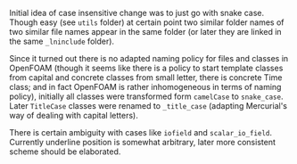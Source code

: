 Initial idea of case insensitive change was to just go with snake case. Though
easy (see `utils` folder) at certain point two similar folder names of two
similar file names appear in the same folder (or later they are linked in the
same `_lninclude` folder).

Since it turned out there is no adapted naming policy for files and classes in
OpenFOAM (though it seems like there is a policy to start template classes from
capital and concrete classes from small letter, there is concrete Time class;
and in fact OpenFOAM is rather inhomogeneous in terms of naming policy),
initially all classes were transformed form `camelCase` to `snake_case`. Later
`TitleCase` classes were renamed to `_title_case` (adapting Mercurial's way of
dealing with capital letters).

There is certain ambiguity with cases like `iofield` and `scalar_io_field`.
Currently underline position is somewhat arbitrary, later more consistent
scheme should be elaborated.
